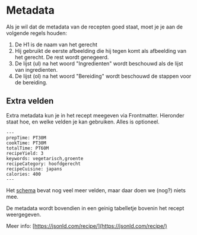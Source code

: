 # Metadata

Als je wil dat de metadata van de recepten goed staat, moet je je aan de volgende regels houden:

1. De H1 is de naam van het gerecht
2. Hij gebruikt de eerste afbeelding die hij tegen komt als afbeelding van het gerecht. De rest wordt genegeerd.
3. De lijst (ul) na het woord "Ingredienten" wordt beschouwd als de lijst van ingredienten.
4. De lijst (ol) na het woord "Bereiding" wordt beschouwd de stappen voor de bereiding.

## Extra velden

Extra metadata kun je in het recept meegeven via Frontmatter. Hieronder staat hoe, en welke velden je kan gebruiken. Alles is optioneel.

```
---
prepTime: PT30M
cookTime: PT30M
totalTime: PT60M
recipeYield: 3
keywords: vegetarisch,groente
recipeCategory: hoofdgerecht
recipeCuisine: japans
calories: 400
---
```

Het [schema](https://schema.org/Recipe) bevat nog veel meer velden, maar daar doen we (nog?) niets mee. 

De metadata wordt bovendien in een geinig tabelletje bovenin het recept weergegeven.



Meer info: [https://jsonld.com/recipe/](https://jsonld.com/recipe/)
